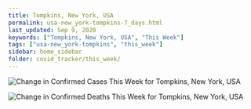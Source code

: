 ```yaml
---
title: Tompkins, New York, USA
permalink: usa-new_york-tompkins-7_days.html
last_updated: Sep 9, 2020
keywords: ["Tompkins, New York, USA", "This Week"]
tags: ["usa-new_york-tompkins", "this_week"]
sidebar: home_sidebar
folder: covid_tracker/this_week/
---
```


![Change in Confirmed Cases This Week for Tompkins, New York, USA](images/graphs/usa-new_york-tompkins-delta_confirmed-7_days_graph.png)

![Change in Confirmed Deaths This Week for Tompkins, New York, USA](images/graphs/usa-new_york-tompkins-delta_deaths-7_days_graph.png)
